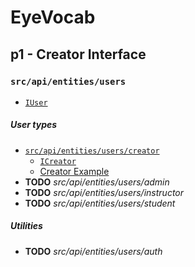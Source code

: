 # EyeVocab
## p1 - Creator Interface
### `src/api/entities/users`

* [`IUser`](./user.interface.ts)

##### User types

* [`src/api/entities/users/creator`](./creator/readme.md)
  * [`ICreator`](./creator/creator.interface.ts)
  * [Creator Example](./creator/creator.example.ts)
* **TODO** *src/api/entities/users/admin*
* **TODO** *src/api/entities/users/instructor*
* **TODO** *src/api/entities/users/student*

##### Utilities

* **TODO** *src/api/entities/users/auth*


